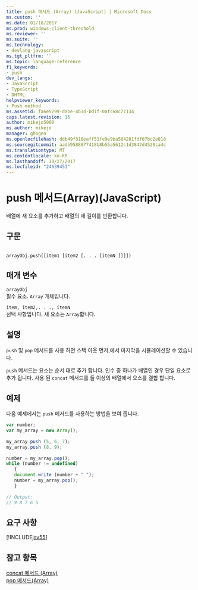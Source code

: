 ```yaml
---
title: push 메서드 (Array) (JavaScript) | Microsoft Docs
ms.custom: ''
ms.date: 01/18/2017
ms.prod: windows-client-threshold
ms.reviewer: ''
ms.suite: ''
ms.technology:
- devlang-javascript
ms.tgt_pltfrm: ''
ms.topic: language-reference
f1_keywords:
- push
dev_langs:
- JavaScript
- TypeScript
- DHTML
helpviewer_keywords:
- Push method
ms.assetid: fa6e5799-dabe-4b3d-bd1f-0afc68c77134
caps.latest.revision: 15
author: mikejo5000
ms.author: mikejo
manager: ghogen
ms.openlocfilehash: ddb49f310eaff51fe9e9ba584281fdf07bc2e818
ms.sourcegitcommit: aadb9588877418b8b55a5612c1d3842d4520ca4c
ms.translationtype: MT
ms.contentlocale: ko-KR
ms.lasthandoff: 10/27/2017
ms.locfileid: "24639453"
---
```

# <a name="push-method-array-javascript"></a>push 메서드(Array)(JavaScript)
배열에 새 요소를 추가하고 배열의 새 길이를 반환합니다.  
  
## <a name="syntax"></a>구문  
  
```  
  
arrayObj.push([item1 [item2 [. . . [itemN ]]]])  
```  
  
## <a name="parameters"></a>매개 변수  
 `arrayObj`  
 필수 요소. `Array` 개체입니다.  
  
 `item, item2,. . ., itemN`  
 선택 사항입니다. 새 요소는 `Array`합니다.  
  
## <a name="remarks"></a>설명  
 `push` 및 `pop` 메서드를 사용 하면 스택 아웃 먼저,에서 마지막을 시뮬레이션할 수 있습니다.  
  
 `push` 메서드는 요소는 순서 대로 추가 합니다. 인수 중 하나가 배열인 경우 단일 요소로 추가 됩니다. 사용 된 `concat` 메서드를 둘 이상의 배열에서 요소를 결합 합니다.  
  
## <a name="example"></a>예제  
 다음 예제에서는 `push` 메서드를 사용하는 방법을 보여 줍니다.  
  
```JavaScript  
var number;  
var my_array = new Array();  
  
my_array.push (5, 6, 7);  
my_array.push (8, 9);  
  
number = my_array.pop();  
while (number != undefined)  
   {  
   document.write (number + " ");  
   number = my_array.pop();  
   }  
  
// Output:  
// 9 8 7 6 5  
```  
  
## <a name="requirements"></a>요구 사항  
 [!INCLUDE[jsv55](../../javascript/reference/includes/jsv55-md.md)]  
  
## <a name="see-also"></a>참고 항목  
 [concat 메서드 (Array)](../../javascript/reference/concat-method-array-javascript.md)   
 [pop 메서드(Array)](../../javascript/reference/pop-method-array-javascript.md)